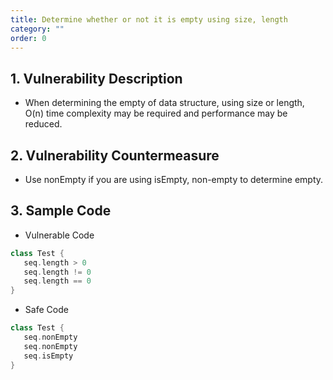 ```yaml
---
title: Determine whether or not it is empty using size, length
category: ""
order: 0
---
```


## 1. Vulnerability Description
* When determining the empty of data structure, using size or length, O(n) time complexity may be required and performance may be reduced.

## 2. Vulnerability Countermeasure
* Use nonEmpty if you are using isEmpty, non-empty to determine empty.

## 3. Sample Code
* Vulnerable Code

```SCALA
class Test {
   seq.length > 0
   seq.length != 0
   seq.length == 0
}
```

* Safe Code

```SCALA
class Test {
   seq.nonEmpty
   seq.nonEmpty
   seq.isEmpty
}

```

